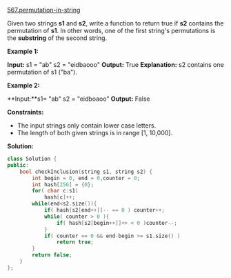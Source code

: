 [567.permutation-in-string](https://leetcode.com/problems/permutation-in-string/)  

Given two strings **s1** and **s2**, write a function to return true if **s2** contains the permutation of **s1**. In other words, one of the first string's permutations is the **substring** of the second string.

**Example 1:**

**Input:** s1 = "ab" s2 = "eidbaooo"
**Output:** True
**Explanation:** s2 contains one permutation of s1 ("ba").

**Example 2:**

**Input:**s1= "ab" s2 = "eidboaoo"
**Output:** False

**Constraints:**

*   The input strings only contain lower case letters.
*   The length of both given strings is in range \[1, 10,000\].  



**Solution:**  

```cpp
class Solution {
public:
    bool checkInclusion(string s1, string s2) {
        int begin = 0, end = 0,counter = 0;
        int hash[256] = {0};
        for( char c:s1)
            hash[c]++;
        while(end<s2.size()){
            if( hash[s2[end++]]-- == 0 ) counter++;
            while( counter > 0 ){
                if( hash[s2[begin++]]++ < 0 )counter--;
            }
            if( counter == 0 && end-begin >= s1.size() )
                return true;
        }
        return false;
    }
};
```
      